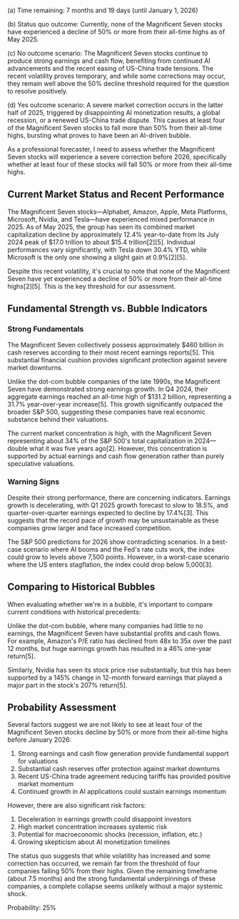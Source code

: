 (a) Time remaining: 7 months and 19 days (until January 1, 2026)

(b) Status quo outcome: Currently, none of the Magnificent Seven stocks have experienced a decline of 50% or more from their all-time highs as of May 2025.

(c) No outcome scenario: The Magnificent Seven stocks continue to produce strong earnings and cash flow, benefiting from continued AI advancements and the recent easing of US-China trade tensions. The recent volatility proves temporary, and while some corrections may occur, they remain well above the 50% decline threshold required for the question to resolve positively.

(d) Yes outcome scenario: A severe market correction occurs in the latter half of 2025, triggered by disappointing AI monetization results, a global recession, or a renewed US-China trade dispute. This causes at least four of the Magnificent Seven stocks to fall more than 50% from their all-time highs, bursting what proves to have been an AI-driven bubble.

As a professional forecaster, I need to assess whether the Magnificent Seven stocks will experience a severe correction before 2026, specifically whether at least four of these stocks will fall 50% or more from their all-time highs.

## Current Market Status and Recent Performance

The Magnificent Seven stocks—Alphabet, Amazon, Apple, Meta Platforms, Microsoft, Nvidia, and Tesla—have experienced mixed performance in 2025. As of May 2025, the group has seen its combined market capitalization decline by approximately 12.4% year-to-date from its July 2024 peak of $17.0 trillion to about $15.4 trillion[2][5]. Individual performances vary significantly, with Tesla down 30.4% YTD, while Microsoft is the only one showing a slight gain at 0.9%[2][5].

Despite this recent volatility, it's crucial to note that none of the Magnificent Seven have yet experienced a decline of 50% or more from their all-time highs[2][5]. This is the key threshold for our assessment.

## Fundamental Strength vs. Bubble Indicators

### Strong Fundamentals

The Magnificent Seven collectively possess approximately $460 billion in cash reserves according to their most recent earnings reports[5]. This substantial financial cushion provides significant protection against severe market downturns.

Unlike the dot-com bubble companies of the late 1990s, the Magnificent Seven have demonstrated strong earnings growth. In Q4 2024, their aggregate earnings reached an all-time high of $131.2 billion, representing a 31.7% year-over-year increase[5]. This growth significantly outpaced the broader S&P 500, suggesting these companies have real economic substance behind their valuations.

The current market concentration is high, with the Magnificent Seven representing about 34% of the S&P 500's total capitalization in 2024—double what it was five years ago[2]. However, this concentration is supported by actual earnings and cash flow generation rather than purely speculative valuations.

### Warning Signs

Despite their strong performance, there are concerning indicators. Earnings growth is decelerating, with Q1 2025 growth forecast to slow to 18.5%, and quarter-over-quarter earnings expected to decline by 17.4%[3]. This suggests that the record pace of growth may be unsustainable as these companies grow larger and face increased competition.

The S&P 500 predictions for 2026 show contradicting scenarios. In a best-case scenario where AI booms and the Fed's rate cuts work, the index could grow to levels above 7,500 points. However, in a worst-case scenario where the US enters stagflation, the index could drop below 5,000[3].

## Comparing to Historical Bubbles

When evaluating whether we're in a bubble, it's important to compare current conditions with historical precedents:

Unlike the dot-com bubble, where many companies had little to no earnings, the Magnificent Seven have substantial profits and cash flows. For example, Amazon's P/E ratio has declined from 48x to 35x over the past 12 months, but huge earnings growth has resulted in a 46% one-year return[5].

Similarly, Nvidia has seen its stock price rise substantially, but this has been supported by a 145% change in 12-month forward earnings that played a major part in the stock's 207% return[5].

## Probability Assessment

Several factors suggest we are not likely to see at least four of the Magnificent Seven stocks decline by 50% or more from their all-time highs before January 2026:

1. Strong earnings and cash flow generation provide fundamental support for valuations
2. Substantial cash reserves offer protection against market downturns
3. Recent US-China trade agreement reducing tariffs has provided positive market momentum
4. Continued growth in AI applications could sustain earnings momentum

However, there are also significant risk factors:

1. Deceleration in earnings growth could disappoint investors
2. High market concentration increases systemic risk
3. Potential for macroeconomic shocks (recession, inflation, etc.)
4. Growing skepticism about AI monetization timelines

The status quo suggests that while volatility has increased and some correction has occurred, we remain far from the threshold of four companies falling 50% from their highs. Given the remaining timeframe (about 7.5 months) and the strong fundamental underpinnings of these companies, a complete collapse seems unlikely without a major systemic shock.

Probability: 25%